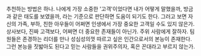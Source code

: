 추천하는 방법은 하나. 나에게 가장 소중한 '고객'이었다면 내가 어떻게 말했을까, 방금과 같은 태도를 보였을까, 라는 기준으로 판단하면 도움이 되기도 한다. 그러고 보면 자신의 가족, 부하, 친한 아우들이 어쩌면 인생에서 가장 중요한 고객일 수도 있지 않은가. 상사보다, 진짜 고객보다, 어쩌면 더 중요한 존재들이 아닌가. 주위 사람에게 잘하자. 팀원들은 존경하는 리더를 만나 성심성의껏 따르고 싶은 인간으로서의 본능이 존재한다. 그런 본능을 짓밟아도 된다고 믿는 사람들을 권위주의자, 혹은 꼰대라고 부르지 않는가.